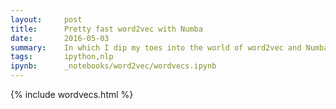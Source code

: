 ```yaml
---
layout:     post
title:      Pretty fast word2vec with Numba
date:       2016-05-03
summary:    In which I dip my toes into the world of word2vec and Numba
tags:       ipython,nlp
ipynb:      _notebooks/word2vec/wordvecs.ipynb
---
```


{% include wordvecs.html %}
